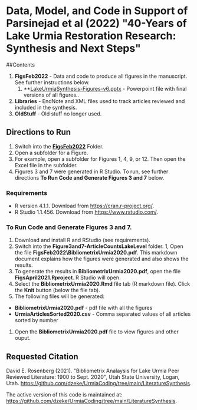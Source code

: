 # Data, Model, and Code in Support of Parsinejad et al (2022) "40-Years of Lake Urmia Restoration Research: Synthesis and Next Steps"

##Contents
1. **FigsFeb2022** - Data and code to produce all figures in the manuscript. See further instructions below.
    1. **[LakeUrmiaSynthesis-Figures-v6.pptx](https://github.com/dzeke/UrmiaCoding/raw/main/LiteratureSynthesis/FigsApril2022/LakeUrmiaSynthesis-Figures-v6.pptx) - Powerpoint file with final versions of all figures..
1. **Libraries** - EndNote and XML files used to track articles reviewed and included in the synthesis.
1. **OldStuff** - Old stuff no longer used.

## Directions to Run
1. Switch into the **[FigsFeb2022](https://github.com/dzeke/UrmiaCoding/raw/main/LiteratureSynthesis/FigsApril2022)** Folder.
1. Open a subfolder for a Figure.
1. For example, open a subfolder for Figures 1, 4, 9, or 12. Then open the Excel file in the subfolder.
1. Figures 3 and 7 were generated in R Studio. To run, see further directions **To Run Code and Generate Figures 3 and 7** below.

### Requirements
* R version 4.1.1. Download from https://cran.r-project.org/.
* R Studio 1.1.456. Download from https://www.rstudio.com/.

### To Run Code and Generate Figures 3 and 7.
1. Download and install R and RStudio (see requirements). 
1. Switch into the **Figure3and7-ArticleCountsLakeLevel** folder.
1, Open the file **FigsFeb2022\BibliometrixUrmia2020.pdf**. This markdown document explains how the figures were generated and also shows the results.
1. To generate the results in **BibliometrixUrmia2020.pdf**, open the file **FigsApril2021.Rproject**. R Studio will open.
1. Select the **BibliometrixUrmia2020.Rmd** file tab (R markdown file). Click the **Knit** button (below the file tab).
1. The following files will be generated:
  * **BibliometrixUrmia2020.pdf** - pdf file with all the figures
  * **UrmiaArticlesSorted2020.csv** - Comma separated values of all articles sorted by number
1. Open the **BibliometrixUrmia2020.pdf** file to view figures and other ouput. 

## Requested Citation
David E. Rosenberg (2021). "Bibliometrix Analaysis for Lake Urmia Peer Reviewed Literature: 1900 to Sept. 2020", Utah State University, Logan, Utah. https://github.com/dzeke/UrmiaCoding/tree/main/LiteratureSynthesis.

The active version of this code is maintained at: https://github.com/dzeke/UrmiaCoding/tree/main/LiteratureSynthesis.
